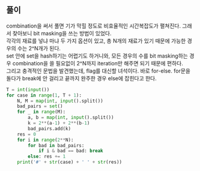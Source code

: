 ## 풀이

combination을 써서 풀면 기가 막힐 정도로 비효율적인 시간복잡도가 펼쳐진다. 그래서 찾아보니 bit masking을 쓰는 방법이 있었다.  
각각의 재료를 넣냐 마냐 두 가지 옵션이 있고, 총 N개의 재료가 있기 때문에 가능한 경우의 수는 2^N개가 된다.  
set 안에 set을 hash하기는 어렵기도 하거니와, 모든 경우의 수를 bit masking하는 경우 combination을 쓸 필요없이 2^N까지 iteration만 해주면 되기 때문에 편하다.  
그리고 충격적인 문법을 발견했는데, flag를 대신할 녀석이다. 바로 for-else. for문을 돌다가 break에 안 걸리고 끝까지 완주한 경우 else에 잡힌다고 한다.  

```python
T = int(input())
for case in range(1, T + 1):
    N, M = map(int, input().split())
    bad_pairs = set()
    for _ in range(M):
        a, b = map(int, input().split())
        k = 2**(a-1) + 2**(b-1)
        bad_pairs.add(k)
    res = 0
    for i in range(2**N):
        for bad in bad_pairs:
            if i & bad == bad: break
        else: res += 1
    print('#' + str(case) + ' ' + str(res))
```
